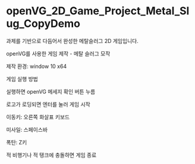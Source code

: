 # openVG_2D_Game_Project_Metal_Slug_CopyDemo

과제를 기반으로 다듬어서 완성한 메탈슬러그 2D 게임입니다.

openVG를 사용한 게임 제작 - 메탈 슬러그 모작

제작 환경: window 10 x64

게임 실행 방법

실행하면 openVG 메세지 확인 버튼 누름

로고가 로딩되면 엔터를 눌러 게임 시작

이동키: 오른쪽 화살표 키보드

미사일: 스페이스바

폭탄: Z키

적 비행기나 적 탱크에 충돌하면 게임 종료
